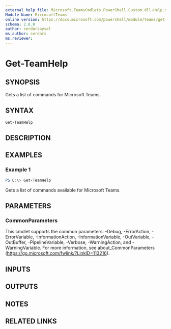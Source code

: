```yaml
---
external help file: Microsoft.TeamsCmdlets.PowerShell.Custom.dll-Help.xml
Module Name: MicrosoftTeams
online version: https://docs.microsoft.com/powershell/module/teams/get-teamhelp
schema: 2.0.0
author: serdarsoysal
ms.author: serdars
ms.reviewer:
---
```


# Get-TeamHelp

## SYNOPSIS

Gets a list of commands for Microsoft Teams.

## SYNTAX

```
Get-TeamHelp
```

## DESCRIPTION

## EXAMPLES

### Example 1
```powershell
PS C:\> Get-TeamHelp
```

Gets a list of commands available for Microsoft Teams.

## PARAMETERS

### CommonParameters
This cmdlet supports the common parameters: -Debug, -ErrorAction, -ErrorVariable, -InformationAction, -InformationVariable, -OutVariable, -OutBuffer, -PipelineVariable, -Verbose, -WarningAction, and -WarningVariable.
For more information, see about_CommonParameters (https://go.microsoft.com/fwlink/?LinkID=113216).

## INPUTS

## OUTPUTS

## NOTES

## RELATED LINKS
